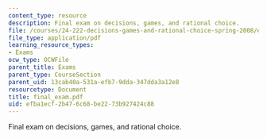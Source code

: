 ```yaml
---
content_type: resource
description: Final exam on decisions, games, and rational choice.
file: /courses/24-222-decisions-games-and-rational-choice-spring-2008/efba1ecf2b476c68be2273b927424c88_final_exam.pdf
file_type: application/pdf
learning_resource_types:
- Exams
ocw_type: OCWFile
parent_title: Exams
parent_type: CourseSection
parent_uid: 13cab40a-531a-efb7-9dda-347dda3a12e8
resourcetype: Document
title: final_exam.pdf
uid: efba1ecf-2b47-6c68-be22-73b927424c88
---
```

Final exam on decisions, games, and rational choice.

